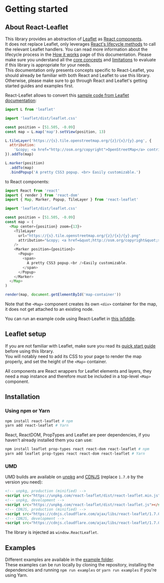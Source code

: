 # Getting started

## About React-Leaflet

This library provides an abstraction of [Leaflet](http://leafletjs.com/) as
[React components](https://facebook.github.io/react/).\
It does not replace Leaflet, only leverages [React's lifecycle methods](https://facebook.github.io/react/docs/component-specs.html#lifecycle-methods)
to call the relevant Leaflet handlers. You can read more information about the lifecycle
process in the [How it works](How%20it%20works.md) page of this documentation. Please
make sure you understand all the [core concepts](How%20it%20works.md#core-concepts)
and [limitations](How%20it%20works.md#limitations) to evaluate if this library is
appropriate for your needs.\
This documentation only presents concepts specific to React-Leaflet, you should
already be familiar with both React and Leaflet to use this library. Otherwise,
please make sure to go through React and Leaflet's getting started guides and
examples first.

React-Leaflet allows to convert this
[sample code from Leaflet documentation](http://leafletjs.com/):

```js
import L from 'leaflet'

import 'leaflet/dist/leaflet.css'

const position = [51.505, -0.09]
const map = L.map('map').setView(position, 13)

L.tileLayer('https://{s}.tile.openstreetmap.org/{z}/{x}/{y}.png', {
  attribution:
    '&copy; <a href="http://osm.org/copyright">OpenStreetMap</a> contributors',
}).addTo(map)

L.marker(position)
  .addTo(map)
  .bindPopup('A pretty CSS3 popup. <br> Easily customizable.')
```

to React components:

```js
import React from 'react'
import { render } from 'react-dom'
import { Map, Marker, Popup, TileLayer } from 'react-leaflet'

import 'leaflet/dist/leaflet.css'

const position = [51.505, -0.09]
const map = (
  <Map center={position} zoom={13}>
    <TileLayer
      url="https://{s}.tile.openstreetmap.org/{z}/{x}/{y}.png"
      attribution="&copy; <a href=&quot;http://osm.org/copyright&quot;>OpenStreetMap</a> contributors"
    />
    <Marker position={position}>
      <Popup>
        <span>
          A pretty CSS3 popup.<br />Easily customizable.
        </span>
      </Popup>
    </Marker>
  </Map>
)

render(map, document.getElementById('map-container'))
```

Note that the `<Map>` component creates its own `<div>` container for the map,
it does not get attached to an existing node.

You can run an example code using React-Leaflet in
[this jsfiddle](https://jsfiddle.net/paul_lecam/q2v7t59h/).

## Leaflet setup

If you are not familiar with Leaflet, make sure you read its
[quick start guide](http://leafletjs.com/examples/quick-start/) before using
this library.\
You will notably need to add its CSS to your page to render the map properly, and
set the height of the `<Map>` container.

All components are React wrappers for Leaflet elements and layers, they need a
map instance and therefore must be included in a top-level `<Map>` component.

## Installation

### Using npm or Yarn

```bash
npm install react-leaflet # npm
yarn add react-leaflet # Yarn
```

React, ReactDOM, PropTypes and Leaflet are peer dependencies, if you haven't
already installed them you can use:

```bash
npm install leaflet prop-types react react-dom react-leaflet # npm
yarn add leaflet prop-types react react-dom react-leaflet # Yarn
```

### UMD

UMD builds are available on [unpkg](https://unpkg.com/) and
[CDNJS](https://cdnjs.com/libraries/react-leaflet) (replace `1.7.0` by the
version you need):

```html
<!-- unpkg, production (minified) -->
<script src="https://unpkg.com/react-leaflet/dist/react-leaflet.min.js"></script>
<!-- unpkg, development -->
<script src="https://unpkg.com/react-leaflet/dist/react-leaflet.js"></script>
<!-- CDNJS, production (minified) -->
<script src="https://cdnjs.cloudflare.com/ajax/libs/react-leaflet/1.7.0/react-leaflet.min.js"></script>
<!-- CDNJS, development -->
<script src="https://cdnjs.cloudflare.com/ajax/libs/react-leaflet/1.7.0/react-leaflet.js"></script>
```

The library is injected as `window.ReactLeaflet`.

## Examples

Different examples are available in the [example folder](../example).\
These examples can be run locally by cloning the repository, installing the dependencies
and running `npm run examples` or `yarn run examples` if you're using Yarn.
